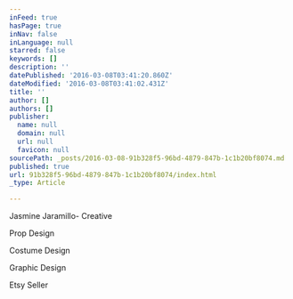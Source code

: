 ```yaml
---
inFeed: true
hasPage: true
inNav: false
inLanguage: null
starred: false
keywords: []
description: ''
datePublished: '2016-03-08T03:41:20.860Z'
dateModified: '2016-03-08T03:41:02.431Z'
title: ''
author: []
authors: []
publisher:
  name: null
  domain: null
  url: null
  favicon: null
sourcePath: _posts/2016-03-08-91b328f5-96bd-4879-847b-1c1b20bf8074.md
published: true
url: 91b328f5-96bd-4879-847b-1c1b20bf8074/index.html
_type: Article

---
```

Jasmine Jaramillo- Creative

Prop Design

Costume Design

Graphic Design

Etsy Seller